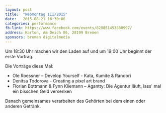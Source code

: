 ```yaml
---
layout: post
title:  "Webmontag III/2015"
date:   2015-08-21 16:30:00
categories: performance
fb-link: https://www.facebook.com/events/828851453888997/
address: Karton, Am Deich 86, 28199 Bremen
sponsors: bremen digitalmedia
---
```


Um 18:30 Uhr machen wir den Laden auf und um 19:00 Uhr beginnt der erste Vortrag.

Die Vorträge diese Mal:

* Ole Roessner – Develop Yourself - Kata, Kumite & Randori
* Denitsa Todorova - Creating a pixel art brand
* Florian Bottmann & Fynn Kliemann – Agantty: Die Agentur läuft, lass' mal ein bisschen Geld versenken

Danach gemeinsames verarbeiten des Gehörten bei dem einen oder anderen Getränk.
